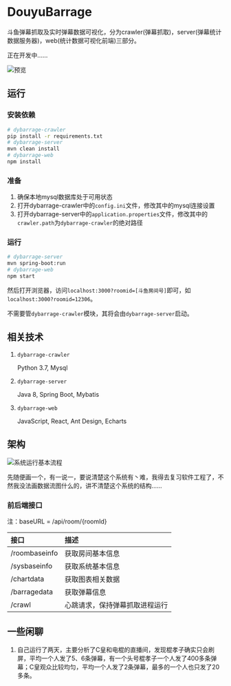 # DouyuBarrage

斗鱼弹幕抓取及实时弹幕数据可视化，分为crawler(弹幕抓取)，server(弹幕统计数据服务器)，web(统计数据可视化前端)三部分。

正在开发中……

![预览](https://github.com/Crawler995/DouyuBarrage/blob/master/doc/preview.jpg)

## 运行

### 安装依赖
```bash
# dybarrage-crawler
pip install -r requirements.txt
# dybarrage-server
mvn clean install
# dybarrage-web
npm install
```

### 准备

1. 确保本地mysql数据库处于可用状态
2. 打开dybarrage-crawler中的`config.ini`文件，修改其中的mysql连接设置
3. 打开dybarrage-server中的`application.properties`文件，修改其中的`crawler.path`为`dybarrage-crawler`的绝对路径

### 运行

```bash
# dybarrage-server
mvn spring-boot:run
# dybarrage-web
npm start
```

然后打开浏览器，访问`localhost:3000?roomid=[斗鱼房间号]`即可，如`localhost:3000?roomid=12306`。

不需要管`dybarrage-crawler`模块，其将会由`dybarrage-server`启动。

## 相关技术

1. `dybarrage-crawler`

   Python 3.7, Mysql

2. `dybarrage-server`

   Java 8, Spring Boot, Mybatis

3. `dybarrage-web`

   JavaScript, React, Ant Design, Echarts

## 架构

   ![系统运行基本流程](https://github.com/Crawler995/DouyuBarrage/blob/master/doc/process.jpg)

先随便画一个，有一说一，要说清楚这个系统有丶难，我得去复习软件工程了，不然我没法画数据流图什么的，讲不清楚这个系统的结构……

### 前后端接口

注：baseURL = /api/room/{roomId}

| 接口          | 描述                           |
| :------------ | :----------------------------- |
| /roombaseinfo | 获取房间基本信息               |
| /sysbaseinfo  | 获取系统基本信息               |
| /chartdata    | 获取图表相关数据               |
| /barragedata  | 获取弹幕信息                   |
| /crawl        | 心跳请求，保持弹幕抓取进程运行 |

## 一些闲聊

1. 自己运行了两天，主要分析了C皇和电棍的直播间，发现棍孝子确实只会刷屏，平均一个人发了5、6条弹幕，有一个头号棍孝子一个人发了400多条弹幕；C皇观众比较均匀，平均一个人发了2条弹幕，最多的一个人也只发了20多条。